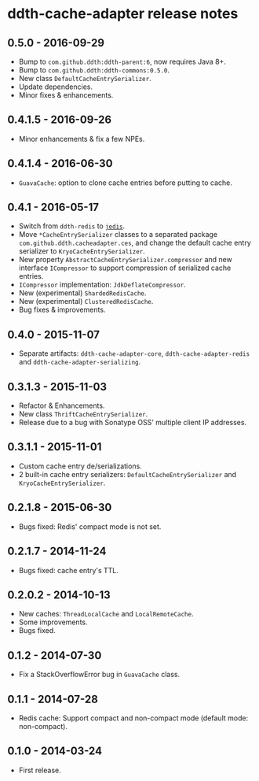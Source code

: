 ddth-cache-adapter release notes
================================

0.5.0 - 2016-09-29
------------------

- Bump to `com.github.ddth:ddth-parent:6`, now requires Java 8+.
- Bump to `com.github.ddth:ddth-commons:0.5.0`.
- New class `DefaultCacheEntrySerializer`.
- Update dependencies.
- Minor fixes & enhancements.


0.4.1.5 - 2016-09-26
--------------------

- Minor enhancements & fix a few NPEs.


0.4.1.4 - 2016-06-30
--------------------

- `GuavaCache`: option to clone cache entries before putting to cache.


0.4.1 - 2016-05-17
------------------

- Switch from `ddth-redis` to [`jedis`](https://github.com/xetorthio/jedis).
- Move `*CacheEntrySerializer` classes to a separated package `com.github.ddth.cacheadapter.ces`, and
change the default cache entry serializer to `KryoCacheEntrySerializer`.
- New property `AbstractCacheEntrySerializer.compressor` and new interface `ICompressor` to support
compression of serialized cache entries.
- `ICompressor` implementation: `JdkDeflateCompressor`.
- New (experimental) `ShardedRedisCache`.
- New (experimental) `ClusteredRedisCache`.
- Bug fixes & improvements.


0.4.0 - 2015-11-07
------------------

- Separate artifacts: `ddth-cache-adapter-core`, `ddth-cache-adapter-redis` and `ddth-cache-adapter-serializing`.


0.3.1.3 - 2015-11-03
--------------------

- Refactor & Enhancements.
- New class `ThriftCacheEntrySerializer`.
- Release due to a bug with Sonatype OSS' multiple client IP addresses.


0.3.1.1 - 2015-11-01
--------------------

- Custom cache entry de/serializations.
- 2 built-in cache entry serializers: `DefaultCacheEntrySerializer` and `KryoCacheEntrySerializer`.


0.2.1.8 - 2015-06-30
--------------------

- Bugs fixed: Redis' compact mode is not set.


0.2.1.7 - 2014-11-24
--------------------

- Bugs fixed: cache entry's TTL.


0.2.0.2 - 2014-10-13
--------------------

- New caches: `ThreadLocalCache` and `LocalRemoteCache`.
- Some improvements.
- Bugs fixed.


0.1.2 - 2014-07-30
------------------

- Fix a StackOverflowError bug in `GuavaCache` class.


0.1.1 - 2014-07-28
------------------

- Redis cache: Support compact and non-compact mode (default mode: non-compact).


0.1.0 - 2014-03-24
------------------

- First release.
